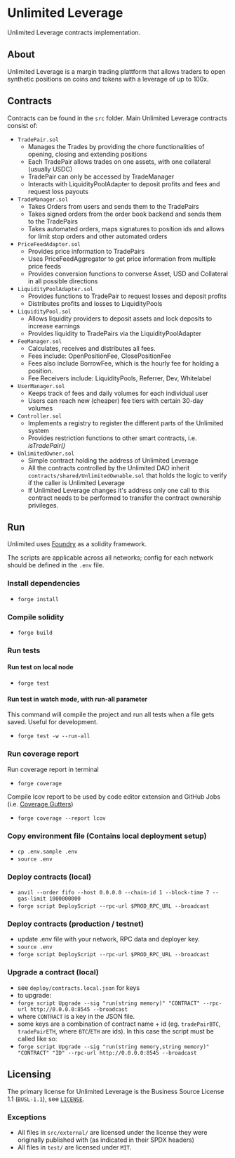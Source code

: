 # Unlimited Leverage

Unlimited Leverage contracts implementation.

## About

Unlimited Leverage is a margin trading plattform that allows traders to open synthetic positions on coins and tokens with a leverage of up to 100x.

## Contracts

Contracts can be found in the `src` folder.
Main Unlimited Leverage contracts consist of:

- `TradePair.sol`
  - Manages the Trades by providing the chore functionalities of opening, closing and extending positions
  - Each TradePair allows trades on one assets, with one collateral (usually USDC)
  - TradePair can only be accessed by TradeManager
  - Interacts with LiquidityPoolAdapter to deposit profits and fees and request loss payouts
- `TradeManager.sol`
  - Takes Orders from users and sends them to the TradePairs
  - Takes signed orders from the order book backend and sends them to the TradePairs
  - Takes automated orders, maps signatures to position ids and allows for limit stop orders and other automated orders
- `PriceFeedAdapter.sol`
  - Provides price information to TradePairs
  - Uses PriceFeedAggregator to get price information from multiple price feeds
  - Provides conversion functions to converse Asset, USD and Collateral in all possible directions
- `LiquidityPoolAdapter.sol`
  - Provides functions to TradePair to request losses and deposit profits
  - Distributes profits and losses to LiquidityPools
- `LiquidityPool.sol`
  - Allows liquidity providers to deposit assets and lock deposits to increase earnings
  - Provides liquidity to TradePairs via the LiquidityPoolAdapter
- `FeeManager.sol`
  - Calculates, receives and distributes all fees.
  - Fees include: OpenPositionFee, ClosePositionFee
  - Fees also include BorrowFee, which is the hourly fee for holding a position.
  - Fee Receivers include: LiquidityPools, Referrer, Dev, Whitelabel
- `UserManager.sol`
  - Keeps track of fees and daily volumes for each individual user
  - Users can reach new (cheaper) fee tiers with certain 30-day volumes
- `Controller.sol`
  - Implements a registry to register the different parts of the Unlimited system
  - Provides restriction functions to other smart contracts, i.e. *isTradePair()*
- `UnlimitedOwner.sol`
  - Simple contract holding the address of Unlimited Leverage
  - All the contracts controlled by the Unlimited DAO inherit `contracts/shared/UnlimitedOwnable.sol` that holds the logic to verify if the caller is Unlimited Leverage
  - If Unlimited Leverage changes it's address only one call to this contract needs to be performed to transfer the contract ownership privileges.

## Run

Unlimited uses [Foundry](https://book.getfoundry.sh/) as a solidity framework.

The scripts are applicable across all networks; config for each network should be defined in the `.env` file.

### Install dependencies

- `forge install`

### Compile solidity

- `forge build`

### Run tests

#### Run test on local node

- `forge test`

#### Run test in watch mode, with run-all parameter

This command will compile the project and run all tests when a file gets saved. Useful for development.

- `forge test -w --run-all`

### Run coverage report

Run coverage report in terminal

- `forge coverage`

Compile lcov report to be used by code editor extension and GitHub Jobs (i.e. [Coverage Gutters](https://github.com/ryanluker/vscode-coverage-gutters))

- `forge coverage --report lcov`

### Copy environment file (Contains local deployment setup)
- `cp .env.sample .env`
- `source .env`

### Deploy contracts (local)

- `anvil --order fifo --host 0.0.0.0 --chain-id 1 --block-time 7 --gas-limit 1000000000` 
- `forge script DeployScript --rpc-url $PROD_RPC_URL --broadcast`

### Deploy contracts (production / testnet)
-  update .env file with your network, RPC data and deployer key.
- `source .env`
- `forge script DeployScript --rpc-url $PROD_RPC_URL --broadcast`

### Upgrade a contract (local)
- see `deploy/contracts.local.json` for keys
- to upgrade:
- `forge script Upgrade --sig "run(string memory)" "CONTRACT" --rpc-url http://0.0.0.0:8545 --broadcast`
- where `CONTRACT` is a key in the JSON file.
- some keys are a combination of contract name + id (eg. `tradePairBTC`, `tradePairETH`, where `BTC`/`ETH` are ids). In this case the script must be called like so:
- `forge script Upgrade --sig "run(string memory,string memory)" "CONTRACT" "ID" --rpc-url http://0.0.0.0:8545 --broadcast`


## Licensing

The primary license for Unlimited Leverage is the Business Source License 1.1 (`BUSL-1.1`), see [`LICENSE`](./LICENSE).

### Exceptions

- All files in `src/external/` are licensed under the license they were originally published with (as indicated in their SPDX headers)
- All files in `test/` are licensed under `MIT`.
